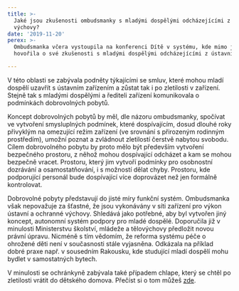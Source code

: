 ```yaml
---
title: >-
  Jaké jsou zkušenosti ombudsmanky s mladými dospělými odcházejícími z ústavní
  výchovy?
date: '2019-11-20'
perex: >-
  Ombudsmanka včera vystoupila na konferenci Dítě v systému, kde mimo jiné
  hovořila o své zkušenosti s mladými dospělými odcházejícími z ústavní výchovy.

---
```



<p>V této oblasti se zabývala podněty týkajícími se smluv, které mohou mladí dospělí uzavřít s ústavním zařízením a zůstat tak i po zletilosti v zařízení. Stejně tak s mladými dospělými a řediteli zařízení komunikovala o podmínkách dobrovolných pobytů.</p><p>Koncept dobrovolných pobytů by měl, dle názoru ombudsmanky, spočívat ve vytvoření smysluplných podmínek, které dospívajícím, dosud dlouhé roky přivyklým na omezující režim zařízení (ve srovnání s přirozeným rodinným prostředím), umožní poznat a zvládnout zletilostí čerstvě nabytou svobodu. Cílem dobrovolného pobytu by proto mělo být především vytvoření bezpečného prostoru, z něhož mohou dospívající odcházet a kam se mohou bezpečně vracet. Prostoru, který jim vytvoří podmínky pro osobnostní dozrávání a osamostatňování, i s možností dělat chyby. Prostoru, kde podporující personál bude dospívající více doprovázet než jen formálně kontrolovat.</p><p>Dobrovolné pobyty představují do jisté míry funkční systém. Ombudsmanka však nepovažuje za šťastné, že jsou vykonávány v síti zařízení pro výkon ústavní a ochranné výchovy. Shledává jako potřebné, aby byl vytvořen jiný koncept, autonomní systém podpory pro mladé dospělé. Doporučila již v minulosti Ministerstvu školství, mládeže a tělovýchovy předložit novou právní úpravu. Nicméně s tím vědomím, že reforma systému péče o ohrožené děti není v současnosti stále vyjasněna. Odkázala na příklad dobré praxe např. v sousedním Rakousku, kde studující mladí dospělí mohu bydlet v samostatných bytech.</p><p>V minulosti se ochránkyně zabývala také případem chlape, který se chtěl po zletilosti vrátit do dětského domova. Přečíst si o tom můžeš <a href="navrat-do-detskeho-domova/">zde</a>.</p>

